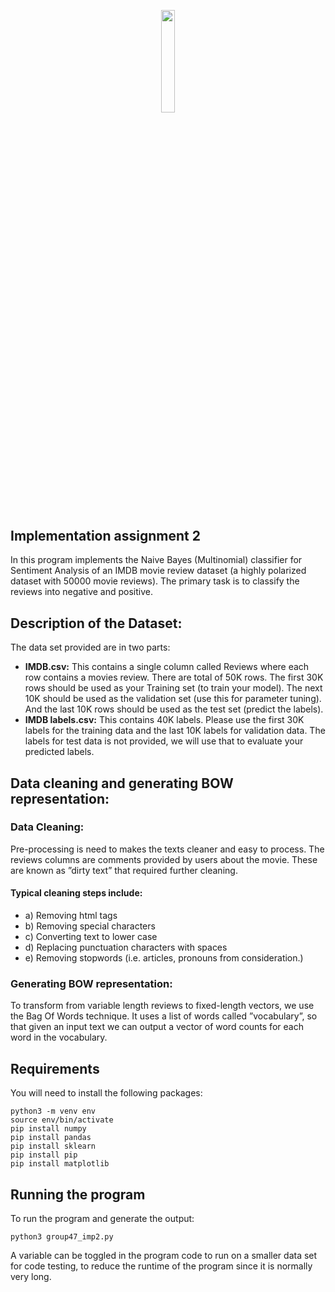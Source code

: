 <p align="center"><img width=20.5% src="https://upload.wikimedia.org/wikipedia/en/thumb/0/07/Oregon_State_College_of_Engineering_Logo.jpg/220px-Oregon_State_College_of_Engineering_Logo.jpg"></p>


## Implementation assignment 2

In this program implements the Naive Bayes (Multinomial) classifier for Sentiment Analysis of an IMDB movie review dataset (a highly polarized dataset with 50000 movie reviews). 
The primary task is to classify the reviews into negative and positive.

## Description of the Dataset:
The data set provided are in two parts:
* <b>IMDB.csv:</b> This contains a single column called Reviews where each row contains a movies review. There are total of 50K rows. 
The first 30K rows should be used as your Training set (to train your model). The next 10K should be used as the validation set (use this for parameter tuning). 
And the last 10K rows should be used as the test set (predict the labels).
* <b>IMDB labels.csv:</b> This contains 40K labels. Please use the first 30K labels for the training data and the last 10K labels for validation data. The labels for test data is not provided, we will use that to evaluate your predicted labels.


## Data cleaning and generating BOW representation:
### <b>Data Cleaning:</b>
Pre-processing is need to makes the texts cleaner and easy to process. The reviews columns are comments provided by users about the movie. These are known as ”dirty text” that required further cleaning. 

#### Typical cleaning steps include:
* a) Removing html tags 
* b) Removing special characters 
* c) Converting text to lower case 
* d) Replacing punctuation characters with spaces
* e) Removing stopwords (i.e. articles, pronouns from consideration.)


### <b>Generating BOW representation:</b>
To transform from variable length reviews to fixed-length vectors, we use the Bag Of Words technique. 
It uses a list of words called ”vocabulary”, so that given an input text we can output a vector of word counts for each word in the vocabulary. 


## Requirements
You will need to install the following packages:
```
python3 -m venv env
source env/bin/activate
pip install numpy
pip install pandas
pip install sklearn
pip install pip
pip install matplotlib
```

## Running the program
To run the program and generate the output:
```
python3 group47_imp2.py
```
A variable can be toggled in the program code to run on a smaller data set for code testing, to reduce the runtime of the program since it is normally very long. 
